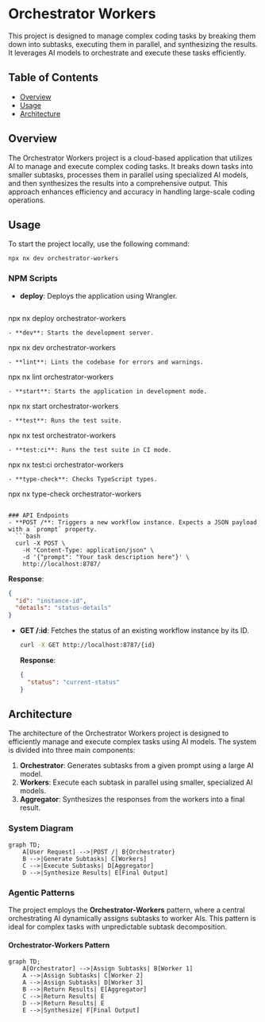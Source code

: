 # Orchestrator Workers

This project is designed to manage complex coding tasks by breaking them down into subtasks, executing them in parallel, and synthesizing the results. It leverages AI models to orchestrate and execute these tasks efficiently.

## Table of Contents
- [Overview](#overview)
- [Usage](#usage)
- [Architecture](#architecture)

## Overview
The Orchestrator Workers project is a cloud-based application that utilizes AI to manage and execute complex coding tasks. It breaks down tasks into smaller subtasks, processes them in parallel using specialized AI models, and then synthesizes the results into a comprehensive output. This approach enhances efficiency and accuracy in handling large-scale coding operations.

## Usage
To start the project locally, use the following command:
```
npx nx dev orchestrator-workers
```

### NPM Scripts
- **deploy**: Deploys the application using Wrangler.
  ```
npx nx deploy orchestrator-workers
```
- **dev**: Starts the development server.
  ```
npx nx dev orchestrator-workers
```
- **lint**: Lints the codebase for errors and warnings.
  ```
npx nx lint orchestrator-workers
```
- **start**: Starts the application in development mode.
  ```
npx nx start orchestrator-workers
```
- **test**: Runs the test suite.
  ```
npx nx test orchestrator-workers
```
- **test:ci**: Runs the test suite in CI mode.
  ```
npx nx test:ci orchestrator-workers
```
- **type-check**: Checks TypeScript types.
  ```
npx nx type-check orchestrator-workers
```

### API Endpoints
- **POST /**: Triggers a new workflow instance. Expects a JSON payload with a `prompt` property.
  ```bash
  curl -X POST \
    -H "Content-Type: application/json" \
    -d '{"prompt": "Your task description here"}' \
    http://localhost:8787/
  ```
  **Response**:
  ```json
  {
    "id": "instance-id",
    "details": "status-details"
  }
  ```

- **GET /:id**: Fetches the status of an existing workflow instance by its ID.
  ```bash
  curl -X GET http://localhost:8787/{id}
  ```
  **Response**:
  ```json
  {
    "status": "current-status"
  }
  ```

## Architecture
The architecture of the Orchestrator Workers project is designed to efficiently manage and execute complex tasks using AI models. The system is divided into three main components:

1. **Orchestrator**: Generates subtasks from a given prompt using a large AI model.
2. **Workers**: Execute each subtask in parallel using smaller, specialized AI models.
3. **Aggregator**: Synthesizes the responses from the workers into a final result.

### System Diagram
```mermaid
graph TD;
    A[User Request] -->|POST /| B{Orchestrator}
    B -->|Generate Subtasks| C[Workers]
    C -->|Execute Subtasks| D[Aggregator]
    D -->|Synthesize Results| E[Final Output]
```

### Agentic Patterns
The project employs the **Orchestrator-Workers** pattern, where a central orchestrating AI dynamically assigns subtasks to worker AIs. This pattern is ideal for complex tasks with unpredictable subtask decomposition.

#### Orchestrator-Workers Pattern
```mermaid
graph TD;
    A[Orchestrator] -->|Assign Subtasks| B[Worker 1]
    A -->|Assign Subtasks| C[Worker 2]
    A -->|Assign Subtasks| D[Worker 3]
    B -->|Return Results| E[Aggregator]
    C -->|Return Results| E
    D -->|Return Results| E
    E -->|Synthesize| F[Final Output]
```

<!-- Last updated: 038947bb9b4fd6d8d05f28479e966cd36b43658e -->